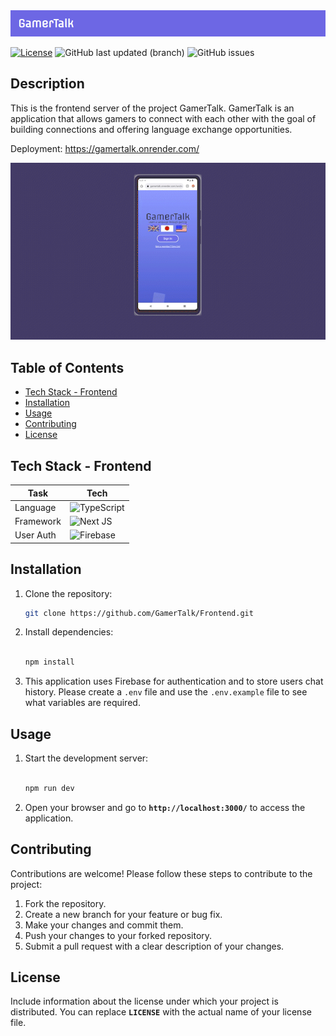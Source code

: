 <img src="/public\GamerTalkWideLogo.png" alt="Header" title="Header" width="1200">

[![License](https://img.shields.io/badge/license-MIT-blue.svg)](LICENSE) ![GitHub last updated (branch)](https://img.shields.io/github/last-commit/GamerTalk/Frontend/main) ![GitHub issues](https://img.shields.io/github/issues/GamerTalk/Frontend) 


## Description

This is the frontend server of the project GamerTalk. GamerTalk is an application that allows gamers to connect with each other with the goal of building connections and offering language exchange opportunities.

Deployment: https://gamertalk.onrender.com/

<p align="center"><img src="/public\demo_video.gif"  width="600"></p>

## Table of Contents

- [Tech Stack - Frontend](#tech-stack---frontend)
- [Installation](#installation)
- [Usage](#usage)
- [Contributing](#contributing)
- [License](#license)

## Tech Stack - Frontend

| Task       | Tech        |
| ---------- | ----------- |
| Language  | ![TypeScript](https://img.shields.io/badge/typescript-%23007ACC.svg?style=for-the-badge&logo=typescript&logoColor=white)  |
| Framework  | ![Next JS](https://img.shields.io/badge/Next-black?style=for-the-badge&logo=next.js&logoColor=white)    |
|  User Auth | ![Firebase](https://img.shields.io/badge/firebase-%23039BE5.svg?style=for-the-badge&logo=firebase) |


## Installation

1. Clone the repository:

   ```bash
   git clone https://github.com/GamerTalk/Frontend.git

   ```

2. Install dependencies:
    
    ```bash
    
    npm install 
    
    ```

3. This application uses Firebase for authentication and to store users chat history. Please create a `.env` file and use the `.env.example` file to see what variables are required.
    

## Usage

1. Start the development server:

    ```bash
    
    npm run dev
    
    ```
    
2. Open your browser and go to **`http://localhost:3000/`** to access the application.

## **Contributing**

Contributions are welcome! Please follow these steps to contribute to the project:

1. Fork the repository.
2. Create a new branch for your feature or bug fix.
3. Make your changes and commit them.
4. Push your changes to your forked repository.
5. Submit a pull request with a clear description of your changes.

## **License**

Include information about the license under which your project is distributed. You can replace **`LICENSE`** with the actual name of your license file.